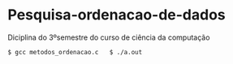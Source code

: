 # Pesquisa-ordenacao-de-dados
 Diciplina do 3ºsemestre do curso de ciência da computação

```
$ gcc metodos_ordenacao.c   $ ./a.out
```